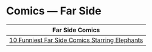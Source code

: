 # Comics — Far Side 

| Far Side Comics |
|---|
| [10 Funniest Far Side Comics Starring Elephants](https://screenrant.com/10-funniest-far-side-comics-starring-elephants/ ) |
